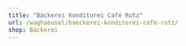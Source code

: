 ```yaml
---
title: "Bäckerei Konditorei Café Rutz"
url: /waghaeusel/baeckerei-konditorei-cafe-rutz/
shop: Bäckerei
---
```

